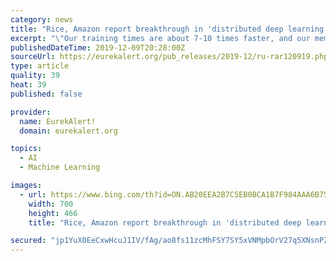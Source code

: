 ```yaml
---
category: news
title: "Rice, Amazon report breakthrough in 'distributed deep learning'"
excerpt: "\"Our training times are about 7-10 times faster, and our memory footprints are 2-4 times smaller than the best baseline performances of previously reported large-scale, distributed deep-learning ..."
publishedDateTime: 2019-12-09T20:28:00Z
sourceUrl: https://eurekalert.org/pub_releases/2019-12/ru-rar120919.php
type: article
quality: 39
heat: 39
published: false

provider:
  name: EurekAlert!
  domain: eurekalert.org

topics:
  - AI
  - Machine Learning

images:
  - url: https://www.bing.com/th?id=ON.AB20EEA2B7C5EB0BCA1B7F984AAA6B75
    width: 700
    height: 466
    title: "Rice, Amazon report breakthrough in 'distributed deep learning'"

secured: "jp1YuX0EeCxwHcuJ1IV/fAg/ao8fs11zcMhFSY7SY5xVNMpbOrV27q5XNsnPZDAi07qznLPbYnubnePFi/5tds4uo/R6jXfHXiO6SL1lRqX/Lc020/3FgfQLw+gogNnfviAfX99Iqq92ruhxBehNwW/90mHUuW1F5EWbzrRzamwarBi5Sb7yZkn3d+zszFx4JA/76fVxs7ZOBiMxjmeo9ilL2oB6deBtb8juMwQYuwwR4gYbZuCMXwduENPsJT0dNEzNgsBmER/GXtB3zZ8r+Q==;EdhjwH5pkLV5j6OCOnyhig=="
---
```


